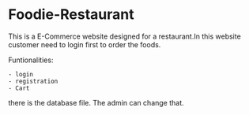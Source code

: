 # Foodie-Restaurant

This is a E-Commerce website designed for a restaurant.In this website customer need to login first to order the foods.

Funtionalities:

    - login 
    - registration
    - Cart

there is the database file. The admin can change that.
 
